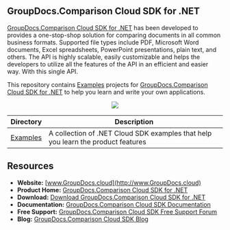 ## GroupDocs.Comparison Cloud SDK for .NET

[GroupDocs.Comparison Cloud SDK for .NET](https://products.groupdocs.cloud/comparison/net) has been developed to provides a one-stop-shop solution for comparing documents in all common business formats. Supported file types include PDF, Microsoft Word documents, Excel spreadsheets, PowerPoint presentations, plain text, and others. The API is highly scalable, easily customizable and helps the developers to utilize all the features of the API in an efficient and easier way. With this single API.

This repository contains [Examples](Examples) projects for [GroupDocs.Comparison Cloud SDK for .NET](https://products.groupdocs.cloud/comparison/net) to help you learn and write your own applications.

<p align="center">

  <a title="Download complete GroupDocs.Comparison Cloud SDK Examples for .NET source code" href="https://github.com/groupdocs-comparison-cloud/groupdocs-comparison-cloud-dotnet-samples/archive/master.zip">
	<img src="https://raw.github.com/AsposeExamples/java-examples-dashboard/master/images/downloadZip-Button-Large.png" />
  </a>
</p>

Directory | Description
--------- | -----------
[Examples](Examples)  | A collection of .NET Cloud SDK examples that help you learn the product features

## Resources

+ **Website:** [www.GroupDocs.cloud](http://www.GroupDocs.cloud)
+ **Product Home:** [GroupDocs.Comparison Cloud SDK for .NET](https://products.groupdocs.cloud/comparison/net)
+ **Download:** [Download GroupDocs.Comparison Cloud SDK for .NET](https://www.nuget.org/packages/GroupDocs.Comparison-Cloud/)
+ **Documentation:** [GroupDocs.Comparison Cloud SDK Documentation](https://docs.groupdocs.cloud/display/comparisoncloud/Home)
+ **Free Support:** [GroupDocs.Comparison Cloud SDK Free Support Forum](https://forum.groupdocs.cloud/c/comparison)
+ **Blog:** [GroupDocs.Comparison Cloud SDK Blog](https://blog.groupdocs.cloud/category/comparison/)